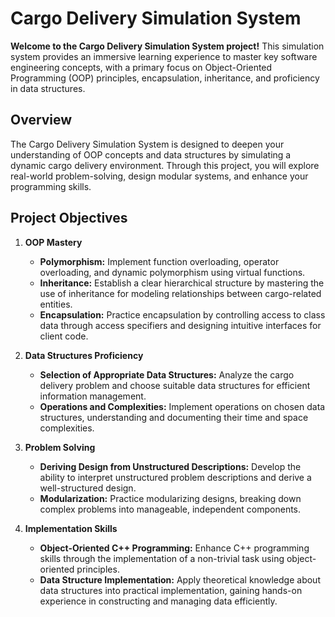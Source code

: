 # Cargo Delivery Simulation System

**Welcome to the Cargo Delivery Simulation System project!** This simulation system provides an immersive learning experience to master key software engineering concepts, with a primary focus on Object-Oriented Programming (OOP) principles, encapsulation, inheritance, and proficiency in data structures.

## Overview

The Cargo Delivery Simulation System is designed to deepen your understanding of OOP concepts and data structures by simulating a dynamic cargo delivery environment. Through this project, you will explore real-world problem-solving, design modular systems, and enhance your programming skills.

## Project Objectives

1. **OOP Mastery**
   - **Polymorphism:** Implement function overloading, operator overloading, and dynamic polymorphism using virtual functions.
   - **Inheritance:** Establish a clear hierarchical structure by mastering the use of inheritance for modeling relationships between cargo-related entities.
   - **Encapsulation:** Practice encapsulation by controlling access to class data through access specifiers and designing intuitive interfaces for client code.

2. **Data Structures Proficiency**
   - **Selection of Appropriate Data Structures:** Analyze the cargo delivery problem and choose suitable data structures for efficient information management.
   - **Operations and Complexities:** Implement operations on chosen data structures, understanding and documenting their time and space complexities.

3. **Problem Solving**
   - **Deriving Design from Unstructured Descriptions:** Develop the ability to interpret unstructured problem descriptions and derive a well-structured design.
   - **Modularization:** Practice modularizing designs, breaking down complex problems into manageable, independent components.

4. **Implementation Skills**
   - **Object-Oriented C++ Programming:** Enhance C++ programming skills through the implementation of a non-trivial task using object-oriented principles.
   - **Data Structure Implementation:** Apply theoretical knowledge about data structures into practical implementation, gaining hands-on experience in constructing and managing data efficiently.
